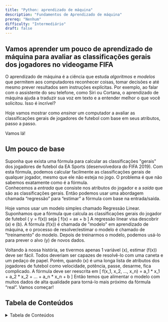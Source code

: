 ```yaml
---
title: "Python: aprendizado de máquina"
description: "Fundamentos de Aprendizado de máquina"
prereq: "Nenhum"
difficulty: "Intermediário"
draft: false
---
```


## Vamos aprender um pouco de aprendizado de máquina para avaliar as classificações gerais dos jogadores no videogame FIFA

O aprendizado de máquina é a ciência que estuda *algoritmos* e *modelos* que permitem aos computadores reconhecer coisas, tomar decisões e até mesmo prever resultados sem instruções explícitas. Por exemplo, ao falar com o assistente do seu telefone, como Siri ou Cortana, o aprendizado de máquina ajuda a traduzir sua voz em texto e a entender melhor o que você solicitou. Isso é incrível?

Hoje vamos mostrar como *ensinar* um computador a avaliar as classificações gerais de jogadores de futebol com base em seus atributos, passo a passo.

Vamos lá!

## Um pouco de base

Suponha que exista uma fórmula para calcular as classificações "gerais" dos jogadores de futebol da EA Sports (desenvolvedora do FIFA 2019). Com esta fórmula, podemos calcular facilmente as classificações gerais de qualquer jogador, mesmo que ele não esteja no jogo. O problema é que não sabemos exatamente como é a fórmula. <br>
Conhecemos a *entrada* que consiste nos atributos do jogador e a *saída* que são as classificações gerais. Então podemos usar uma abordagem chamada “regressão” para “estimar” a fórmula com base na entrada/saída.

Hoje vamos usar um modelo simples chamado Regressão Linear.
Suponhamos que a fórmula que calcula as classificações gerais do jogador de futebol \( y = f(x)\) seja
\[
    f(x) = ax + b
\]
A regressão linear visa descobrir \(a\) e \(b\). A fórmula \(f(x)\) é chamada de "modelo" em aprendizado de máquina, e o processo de resolver/estimar o modelo é chamado de "treinamento" do modelo. Depois de treinarmos o modelo, podemos usá-lo para prever o alvo \(y\) de novos dados.

Voltando à nossa história, se tivermos apenas 1 variável \(x\), estimar \(f(x)\) deve ser fácil. Todos deveriam ser capazes de resolvê-lo com uma caneta e um pedaço de papel. Porém, quando \(x\) é uma longa lista de atributos dos jogadores de futebol como velocidade, potência, passe, desarme, fica complicado. A fórmula deve ser reescrita em
\[
    f(x_1, x_2, ..., x_n) = a_1 * x_1 + a_2 * x_2 + ... + a_n * x_n + b
\]
Então temos que alimentar o modelo com muitos dados de alta qualidade para torná-lo mais próximo da fórmula “real”. Vamos começar!


## Tabela de Conteúdos

<details close>
<summary>Tabela de Conteúdos</summary>
{{% children /%}}
</details>
